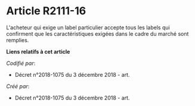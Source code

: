 # Article R2111-16

L'acheteur qui exige un label particulier accepte tous les labels qui confirment que les caractéristiques exigées dans le
cadre du marché sont remplies.

**Liens relatifs à cet article**

_Codifié par_:

  - Décret n°2018-1075 du 3 décembre 2018 - art.

_Créé par_:

  - Décret n°2018-1075 du 3 décembre 2018 - art.
